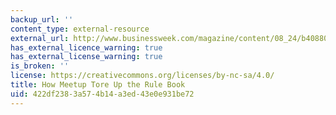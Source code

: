 ```yaml
---
backup_url: ''
content_type: external-resource
external_url: http://www.businessweek.com/magazine/content/08_24/b4088088652060.htm
has_external_licence_warning: true
has_external_license_warning: true
is_broken: ''
license: https://creativecommons.org/licenses/by-nc-sa/4.0/
title: How Meetup Tore Up the Rule Book
uid: 422df238-3a57-4b14-a3ed-43e0e931be72
---
```

